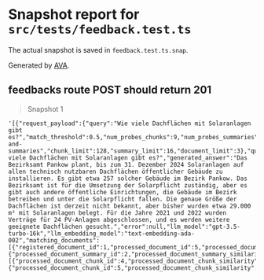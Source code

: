 # Snapshot report for `src/tests/feedback.test.ts`

The actual snapshot is saved in `feedback.test.ts.snap`.

Generated by [AVA](https://avajs.dev).

## feedbacks route POST should return 201

> Snapshot 1

    '[{"request_payload":{"query":"Wie viele Dachflächen mit Solaranlagen gibt es?","match_threshold":0.5,"num_probes_chunks":9,"num_probes_summaries":3,"search_algorithm":"chunks-and-summaries","chunk_limit":128,"summary_limit":16,"document_limit":3},"question":"Wie viele Dachflächen mit Solaranlagen gibt es?","generated_answer":"Das Bezirksamt Pankow plant, bis zum 31. Dezember 2024 Solaranlagen auf allen technisch nutzbaren Dachflächen öffentlicher Gebäude zu installieren. Es gibt etwa 257 solcher Gebäude im Bezirk Pankow. Das Bezirksamt ist für die Umsetzung der Solarpflicht zuständig, aber es gibt auch andere öffentliche Einrichtungen, die Gebäude im Bezirk betreiben und unter die Solarpflicht fallen. Die genaue Größe der Dachflächen ist derzeit nicht bekannt, aber bisher wurden etwa 29.000 m² mit Solaranlagen belegt. Für die Jahre 2021 und 2022 wurden Verträge für 24 PV-Anlagen abgeschlossen, und es werden weitere geeignete Dachflächen gesucht.","error":null,"llm_model":"gpt-3.5-turbo-16k","llm_embedding_model":"text-embedding-ada-002","matching_documents":[{"registered_document_id":1,"processed_document_id":5,"processed_document_summary_match":{"processed_document_summary_id":2,"processed_document_summary_similarity":0.86},"processed_document_chunk_matches":[{"processed_document_chunk_id":4,"processed_document_chunk_similarity":0.87},{"processed_document_chunk_id":5,"processed_document_chunk_similarity":0.95}]}],"short_id":"jR","id":1,"feedback_id":1,"moderation_time_ms":200,"embedding_time_ms":500,"database_search_time_ms":8000,"chat_completion_time_ms":4000}]'
